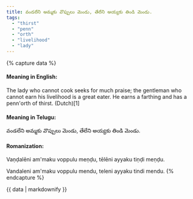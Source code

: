 ```yaml
---
title: వండలేని అమ్మకు వొప్పులు మెండు, తేలేని అయ్యకు తిండి మెండు.
tags:
  - "thirst"
  - "penn"
  - "orth"
  - "livelihood"
  - "lady"
---
```


{% capture data %}
#### Meaning in English:
The lady who cannot cook seeks for much praise; the gentleman who cannot earn his livelihood is a great eater.
He earns a farthing and has a penn'orth of thirst. (Dutch)[1]

#### Meaning in Telugu:
వండలేని అమ్మకు వొప్పులు మెండు, తేలేని అయ్యకు తిండి మెండు.

#### Romanization:
Vaṇḍalēni am'maku voppulu meṇḍu, tēlēni ayyaku tiṇḍi meṇḍu.

Vandaleni am'maku voppulu mendu, teleni ayyaku tindi mendu.
{% endcapture %}

{{ data | markdownify }}

